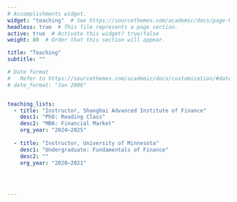 ```yaml
---
# Accomplishments widget.
widget: "teaching"  # See https://sourcethemes.com/academic/docs/page-builder/
headless: true  # This file represents a page section.
active: true  # Activate this widget? true/false
weight: 80  # Order that this section will appear.

title: "Teaching"
subtitle: ""

# Date format
#   Refer to https://sourcethemes.com/academic/docs/customization/#date-format
# date_format: "Jan 2006"


teaching_lists:
  - title: "Instructor, Shanghai Advanced Institute of Finance"
    desc1: "PhD: Reading Class"
    desc2: "MBA: Financial Market"
    org_year: "2024–2025"
       
  - title: "Instructor, University of Minnesota"
    desc1: "Undergraduate: Fundamentals of Finance"
    desc2: ""
    org_year: "2020–2021"

       


---
```

